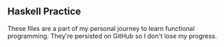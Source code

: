 ## Haskell Practice

These files are a part of my personal journey to learn functional programming. They're persisted on GitHub so I don't lose my progress.